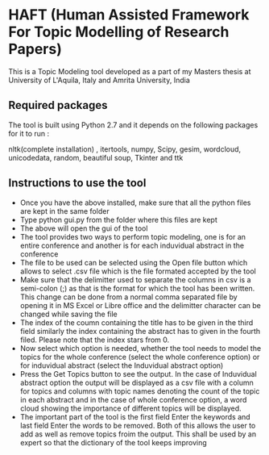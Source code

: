 # HAFT (Human Assisted Framework For Topic Modelling of Research Papers)
This is a Topic Modeling tool developed as  a part of my Masters thesis at University of L'Aquila, Italy and Amrita University, India

## Required packages
The tool is built using Python 2.7 and it depends on the following packages for it to run :

nltk(complete installation) , itertools, numpy, Scipy, gesim, wordcloud, unicodedata, random, beautiful soup, Tkinter and ttk

## Instructions to use the tool
* Once you have the above installed, make sure that all the python files are kept in the same folder
* Type python gui.py from the folder where this files are kept
* The above will open the gui of the tool
* The tool provides two ways to perform topic modeling, one is for an entire conference and another is for each induvidual        abstract in the conference
* The file to be used can be selected using the Open file button which allows to select .csv file which is the file formated accepted by the tool
* Make sure that the delimitter used to separate the columns in csv is a semi-colon (;) as that is the format for which the tool has been written. This change can be done from a normal comma separated file by opening it in MS Excel or Libre office and the delimitter character can be changed while saving the file
* The index of the coumn containing the title has to be given in the third field similarly the index containing the abstract has to given in the fourth filed. Please note that the index stars from 0.
* Now select which option is needed, whether the tool needs to model the topics for the whole conference (select the whole conference option) or for induvidual abstract (select the Induvidual abstract option)
* Press the Get Topics button to see the output. In the case of Induvidual abstract option the output will be displayed as a csv file with a column for topics and columns with topic names denoting the count of the topic in each abstract and in the case of whole conference option, a word cloud showing the importance of different topics will be displayed.
* The important part of the tool is the first field Enter the keywords and last field Enter the words to be removed. Both of this allows the user to add as well as remove topics froim the output. This shall be used by an expert so that the dictionary of the tool keeps improving
